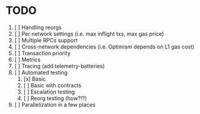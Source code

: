 # TODO

1. [ ] Handling reorgs
2. [ ] Per network settings (i.e. max inflight txs, max gas price)
3. [ ] Multiple RPCs support
4. [ ] Cross-network dependencies (i.e. Optimism depends on L1 gas cost)
5. [ ] Transaction priority
6. [ ] Metrics
7. [ ] Tracing (add telemetry-batteries)
8. [ ] Automated testing
   1. [x] Basic
   2. [ ] Basic with contracts
   3. [ ] Escalation testing
   4. [ ] Reorg testing (how?!?)
9.  [ ] Parallelization in a few places
